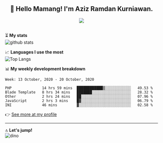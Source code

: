 <h2 align="center">👋 Hello Mamang! I'm Aziz Ramdan Kurniawan.</h2>  
<p align="center">
  <img src="https://komarev.com/ghpvc/?username=azizramdan"> <br><br>
</p>
    
⏳ **My stats**  
![github stats](https://github-readme-stats.vercel.app/api?username=azizramdan&show_icons=true&count_private=true&title_color=000&hide_border=true&hide_title=true)  

📈 **Languages I use the most**  
![Top Langs](https://github-readme-stats.vercel.app/api/top-langs/?username=azizramdan&layout=compact&langs_count=6&hide=tsql&hide_border=true&hide_title=true&exclude_repo=Futsal-Go,Futsal-Go-Admin,Sistem-Informasi-Sensus-Harian-Rawat-Inap)  

📊 **My weekly development breakdown**
<!--START_SECTION:waka-->
```text
Week: 13 October, 2020 - 20 October, 2020

PHP              14 hrs 59 mins  ████████████▒░░░░░░░░░░░░   49.53 % 
Blade Template   8 hrs 34 mins   ███████░░░░░░░░░░░░░░░░░░   28.32 % 
Other            2 hrs 24 mins   ██░░░░░░░░░░░░░░░░░░░░░░░   07.96 % 
JavaScript       2 hrs 3 mins    █▓░░░░░░░░░░░░░░░░░░░░░░░   06.79 % 
INI              46 mins         ▓░░░░░░░░░░░░░░░░░░░░░░░░   02.58 % 
```
<!--END_SECTION:waka-->
👉 [See more at my profile](https://wakatime.com/@azizramdan)
***
🔝 **Let's jump!**  
![dino](https://raw.githubusercontent.com/azizramdan/azizramdan/master/dino.gif)  
